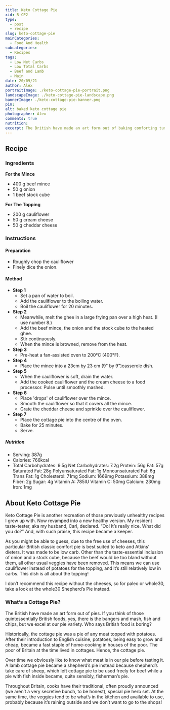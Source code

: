 ```yaml
---
title: Keto Cottage Pie
xid: R-CP2
type: 
  - post
  - recipe
slug: keto-cottage-pie
mainCategories: 
  - Food And Health
subcategories: 
  - Recipes
tags: 
  - Low Net Carbs 
  - Low Total Carbs 
  - Beef and Lamb 
  - Main
date: 20/09/21
author: Alex
portraitImage: ./keto-cottage-pie-portrait.png
landscapeImage: ./keto-cottage-pie-landscape.png
bannerImage: ./keto-cottage-pie-banner.png
pin: 
alt: baked keto cottage pie
photographer: Alex
comments: true
nutrition: 
excerpt: The British have made an art form out of baking comforting tummy-filling rib-sticking pies. This is one which is made to be lower in net carbs. Beef mince and onion with cauliflower cream cheese topping and a crust of cheddar cheese.
---
```


## Recipe ##

### Ingredients ###

**For the Mince**
  - 400 g beef mince
  - 50 g onion
  - 1 beef stock cube

**For The Topping**
  - 200 g cauliflower
  - 50 g cream cheese
  - 50 g cheddar cheese

### Instructions ###

#### Preparation ####
  - Roughly chop the cauliflower
  - Finely dice the onion.

#### Method ####
  - **Step 1**
    - Set a pan of water to boil.
    - Add the cauliflower to the boiling water.
    - Boil the cauliflower for 20 minutes.
  - **Step 2**
    - Meanwhile, melt the ghee in a large frying pan over a high heat. (I use number 8.)
    - Add the beef mince, the onion and the stock cube to the heated ghee. 
    - Stir continuously. 
    - When the mince is browned, remove from the heat.
  - **Step 3**
    - Pre-heat a fan-assisted oven to 200°C (400°F).
  - **Step 4**
    - Place the mince into a 23cm by 23 cm (9" by 9")casserole dish.
  - **Step 5**
    - When the cauliflower is soft, drain the water.
    - Add the cooked cauliflower and the cream cheese to a food processor. Pulse until smoothly mashed.
  - **Step 6**
    - Place 'drops' of cauliflower over the mince.
    - Smooth the cauliflower so that it covers all the mince.
    - Grate the cheddar cheese and sprinkle over the cauliflower.
  - **Step 7**
    - Place the cottage pie into the centre of the oven. 
    - Bake for 25 minutes.
    - Serve.

##### Nutrition #####
- Serving: 387g
- Calories: 766kcal
- Total Carbohydrates: 9.5g
Net Carbohydrates: 7.2g
Protein: 56g
Fat: 57g
Saturated Fat: 28g
Polyunsaturated Fat: 1g
Monounsaturated Fat: 6g
Trans Fat: 1g
Cholesterol: 71mg
Sodium: 1669mg
Potassium: 388mg
Fiber: 2g
Sugar: 4g
Vitamin A: 785IU
Vitamin C: 50mg
Calcium: 230mg
Iron: 1mg

## About Keto Cottage Pie ## 
Keto Cottage Pie is another recreation of those previously unhealthy recipes I grew up with. Now revamped into a new healthy version. My resident taste-tester, aka my husband, Carl, declared. “Oo! It’s really nice. What did you do?” And, with such praise, this recipe became a keeper.

As you might be able to guess, due to the free use of cheeses, this particular British classic comfort pie is best suited to keto and Atkins’ dieters. It was made to be low carb. Other than the taste-essential inclusion of onion and a stock cube, because the beef would be too bland without them, all other usual veggies have been removed.  This means we can use cauliflower instead of potatoes for the topping, and it’s still relatively low in carbs.  This dish is all about the topping!

I don’t recommend this recipe without the cheeses, so for paleo or whole30, take a look at the whole30 Shepherd’s Pie instead.

### What’s a Cottage Pie? ###
The British have made an art form out of pies.  If you think of those quintessentially British foods, yes, there is the bangers and mash, fish and chips, but we excel at our pie variety. Who says British food is boring?

Historically, the cottage pie was a pie of any meat topped with potatoes.  After their introduction to English cuisine, potatoes, being easy to grow and cheap, became a fast staple of home-cooking in houses of the poor. The poor of Britain at the time lived in cottages. Hence, the cottage pie.

Over time we obviously like to know what meat is in our pie before tasting it. A lamb cottage pie became a shepherd’s pie instead because shepherd’s take care of sheep, which left cottage pie to be used freely for beef while a pie with fish inside became, quite sensibly, fisherman’s pie.

Throughout Britain, cooks have their traditional, often proudly announced (we aren’t a very secretive bunch, to be honest), special pie herb set. At the same time, the veggies tend to be what’s in the kitchen and available to use, probably because it’s raining outside and we don’t want to go to the shops!
